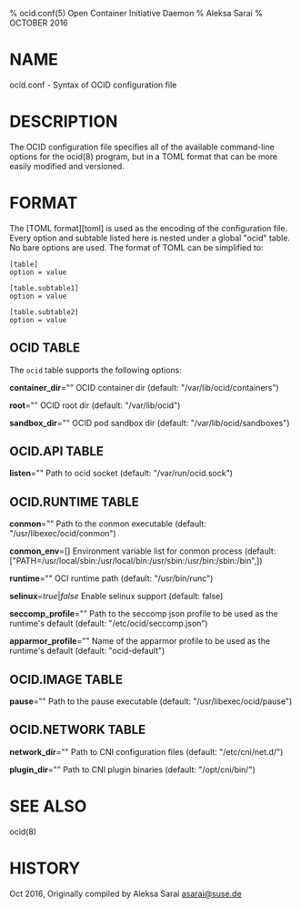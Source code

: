 % ocid.conf(5) Open Container Initiative Daemon
% Aleksa Sarai
% OCTOBER 2016

# NAME
ocid.conf - Syntax of OCID configuration file

# DESCRIPTION
The OCID configuration file specifies all of the available command-line options
for the ocid(8) program, but in a TOML format that can be more easily modified
and versioned.

# FORMAT
The [TOML format][toml] is used as the encoding of the configuration file.
Every option and subtable listed here is nested under a global "ocid" table.
No bare options are used. The format of TOML can be simplified to:

    [table]
    option = value

    [table.subtable1]
    option = value

    [table.subtable2]
    option = value

## OCID TABLE

The `ocid` table supports the following options:


**container_dir**=""
  OCID container dir (default: "/var/lib/ocid/containers")

**root**=""
  OCID root dir (default: "/var/lib/ocid")

**sandbox_dir**=""
  OCID pod sandbox dir (default: "/var/lib/ocid/sandboxes")


## OCID.API TABLE

**listen**=""
  Path to ocid socket (default: "/var/run/ocid.sock")

## OCID.RUNTIME TABLE

**conmon**=""
  Path to the conmon executable (default: "/usr/libexec/ocid/conmon")

**conmon_env**=[]
  Environment variable list for conmon process (default: ["PATH=/usr/local/sbin:/usr/local/bin:/usr/sbin:/usr/bin:/sbin:/bin",])

**runtime**=""
  OCI runtime path (default: "/usr/bin/runc")

**selinux**=*true*|*false*
  Enable selinux support (default: false)

**seccomp_profile**=""
  Path to the seccomp json profile to be used as the runtime's default (default: "/etc/ocid/seccomp.json")

**apparmor_profile**=""
  Name of the apparmor profile to be used as the runtime's default (default: "ocid-default")

## OCID.IMAGE TABLE

**pause**=""
  Path to the pause executable (default: "/usr/libexec/ocid/pause")

## OCID.NETWORK TABLE

**network_dir**=""
  Path to CNI configuration files (default: "/etc/cni/net.d/")

**plugin_dir**=""
  Path to CNI plugin binaries (default: "/opt/cni/bin/")

# SEE ALSO
ocid(8)

# HISTORY
Oct 2016, Originally compiled by Aleksa Sarai <asarai@suse.de>

